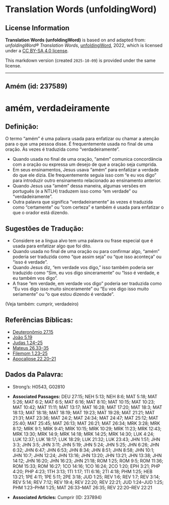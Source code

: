# Translation Words (unfoldingWord)

## License Information

**Translation Words (unfoldingWord)** is based on and adapted from: _unfoldingWord® Translation Words_, [unfoldingWord](https://unfoldingword.org/utw), 2022, which is licensed under a [CC BY-SA 4.0 license](https://creativecommons.org/licenses/by-sa/4.0/legalcode.en).

This markdown version (created `2025-10-09`) is provided under the same license.



--------------------------------

## Amém (id: 237589)

amém, verdadeiramente
=====================

Definição:
----------

O termo “amém” é uma palavra usada para enfatizar ou chamar a atenção para o que uma pessoa disse. É frequentemente usada no final de uma oração. Às vezes é traduzida como “verdadeiramente”.

* Quando usada no final de uma oração, “amém” comunica concordância com a oração ou expressa um desejo de que a oração seja cumprida.
* Em seus ensinamentos, Jesus usava “amém” para enfatizar a verdade do que ele dizia. Ele frequentemente seguia isso com “e eu vos digo” para introduzir outro ensinamento relacionado ao ensinamento anterior.
* Quando Jesus usa “amém” dessa maneira, algumas versões em português (e a NTLH) traduzem isso como “em verdade” ou “verdadeiramente”.
* Outra palavra que significa “verdadeiramente” às vezes é traduzida como “certamente” ou “com certeza” e também é usada para enfatizar o que o orador está dizendo.

Sugestões de Tradução:
----------------------

* Considere se a língua alvo tem uma palavra ou frase especial que é usada para enfatizar algo que foi dito.
* Quando usada no final de uma oração ou para confirmar algo, “amém” poderia ser traduzida como “que assim seja” ou “que isso aconteça” ou “isso é verdade”.
* Quando Jesus diz, “em verdade vos digo,” isso também poderia ser traduzido como “Sim, eu vos digo sinceramente” ou “Isso é verdade, e eu também vos digo”.
* A frase “em verdade, em verdade vos digo” poderia ser traduzida como “Eu vos digo isso muito sinceramente” ou “Eu vos digo isso muito seriamente” ou “o que estou dizendo é verdade”.

(Veja também: cumprir, verdadeiro)

Referências Bíblicas:
---------------------

* [Deuteronômio 27\.15](https://ref.ly/Deut27:15)
* [João 5\.19](https://ref.ly/John5:19)
* [Judas 1\.24–25](https://ref.ly/Jude1:24-Jude1:25)
* [Mateus 26\.33–35](https://ref.ly/Matt26:33-Matt26:35)
* [Filemom 1\.23–25](https://ref.ly/Phlm1:23-Phlm1:25)
* [Apocalipse 22\.20–21](https://ref.ly/Rev22:20-Rev22:21)

Dados da Palavra:
-----------------

* Strong’s: H0543, G02810

* **Associated Passages:** DEU 27:15; NEH 5:13; NEH 8:6; MAT 5:18; MAT 5:26; MAT 6:2; MAT 6:5; MAT 6:16; MAT 8:10; MAT 10:15; MAT 10:23; MAT 10:42; MAT 11:11; MAT 13:17; MAT 16:28; MAT 17:20; MAT 18:3; MAT 18:13; MAT 18:18; MAT 18:19; MAT 19:23; MAT 19:28; MAT 21:21; MAT 21:31; MAT 23:36; MAT 24:2; MAT 24:34; MAT 24:47; MAT 25:12; MAT 25:40; MAT 25:45; MAT 26:13; MAT 26:21; MAT 26:34; MRK 3:28; MRK 8:12; MRK 9:1; MRK 9:41; MRK 10:15; MRK 10:29; MRK 11:23; MRK 12:43; MRK 13:30; MRK 14:9; MRK 14:18; MRK 14:25; MRK 14:30; LUK 4:24; LUK 12:37; LUK 18:17; LUK 18:29; LUK 21:32; LUK 23:43; JHN 1:51; JHN 3:3; JHN 3:5; JHN 3:11; JHN 5:19; JHN 5:24; JHN 5:25; JHN 6:26; JHN 6:32; JHN 6:47; JHN 6:53; JHN 8:34; JHN 8:51; JHN 8:58; JHN 10:1; JHN 10:7; JHN 12:24; JHN 13:16; JHN 13:20; JHN 13:21; JHN 13:38; JHN 14:12; JHN 16:20; JHN 16:23; JHN 21:18; ROM 1:25; ROM 9:5; ROM 11:36; ROM 15:33; ROM 16:27; 1CO 14:16; 1CO 16:24; 2CO 1:20; EPH 3:21; PHP 4:20; PHP 4:23; 1TH 3:13; 1TI 1:17; 1TI 6:16; 2TI 4:18; PHM 1:25; HEB 13:21; 1PE 4:11; 1PE 5:11; 2PE 3:18; JUD 1:25; REV 1:6; REV 1:7; REV 3:14; REV 5:14; REV 7:12; REV 19:4; REV 22:20; REV 22:21; JUD 1:24–JUD 1:25; PHM 1:23–PHM 1:25; MAT 26:33–MAT 26:35; REV 22:20–REV 22:21
* **Associated Articles:** Cumprir (ID: 237894)

